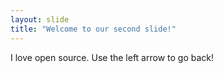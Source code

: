 ```yaml
---
layout: slide
title: "Welcome to our second slide!"
---
```

I love open source.
Use the left arrow to go back!
